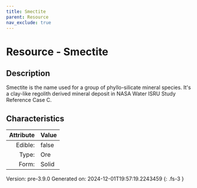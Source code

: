 ```yaml
---
title: Smectite
parent: Resource
nav_exclude: true
---
```

# Resource - Smectite

## Description
 &#10;&#9;&#9;Smectite is the name used for a group of phyllo-silicate mineral species.&#10;&#9;&#9;It&#39;s a clay-like regolith derived mineral deposit in NASA Water ISRU Study Reference Case C. 

## Characteristics

| Attribute      | Value |
|--------:|:------|
|Edible:|false|
|Type:|Ore|
|Form:|Solid|
 



    

Version: pre-3.9.0 Generated on: 2024-12-01T19:57:19.2243459
{: .fs-3 }

